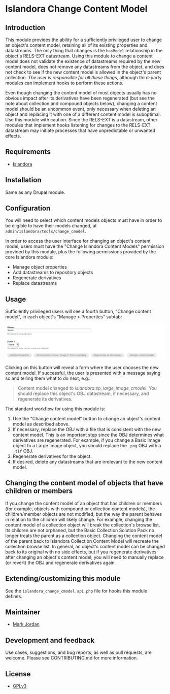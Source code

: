 # Islandora Change Content Model

## Introduction

This module provides the ability for a sufficiently privileged user to change an object's content model, retaining all of its existing properties and datastreams. The only thing that changes is the `hasModel` relationship in the object's RELS-EXT datastream. Using this module to change a content model does not validate the existence of datastreams required by the new content model, does not remove any datastreams from the object, and does not check to see if the new content model is allowed in the object's parent collection. _The user is responsible for all these things_, although third-party modules can implement hooks to perform these actions.

Even though changing the content model of most objects usually has no obvious impact after its derivatives have been regenerated (but see the note about collection and compound objects below), changing a content model should be an uncommon event, only necessary when deleting an object and replacing it with one of a different content model is suboptimal. Use this module with caution. Since the RELS-EXT is a datastream, other modules that implement hooks listening for changes to the RELS-EXT datastream may initiate processes that have unpredictable or unwanted effects.

## Requirements

* [Islandora](https://github.com/Islandora/islandora)

## Installation

Same as any Drupal module.

## Configuration

You will need to select which content models objects must have in order to be eligible to have their models changed, at `admin/islandora/tools/change_cmodel`.

In order to access the user interface for changing an object's content model, users must have the "Change Islandora Content Models" permission provided by this module, plus the following permissions provided by the core Islandora module:

* Manage object properties
* Add datastreams to repository objects
* Regenerate derivatives
* Replace datastreams

## Usage

Sufficiently privileged users will see a fourth button, "Change content model", in each object's "Manage > Properties" subtab:

![Change content model button](images/change_cmodel_button.png)

Clicking on this button will reveal a form where the user chooses the new content model. If successful, the user is presented with a message saying so and telling them what to do next, e.g.:

> Content model changed to _islandora:sp_large_image_cmodel_. You should replace this object's OBJ datastream, if necessary, and regenerate its derivatives.

The standard workflow for using this module is:

1. Use the "Change content model" button to change an object's content model as described above.
1. If necessary, replace the OBJ with a file that is consistent with the new content model. This is an important step since the OBJ determines what derivatives are regenerated. For example, if you change a Basic Image object to a Large Image object, you should replace the `.png` OBJ with a `.tif` OBJ.
1. Regenerate derivatives for the object.
1. If desired, delete any datastreams that are irrelevant to the new content model.

## Changing the content model of objects that have children or members

If you change the content model of an object that has children or members (for example, objects with compound or collection content models), the children/member objects are not modified, but the way the parent behaves in relation to the children will likely change. For example, changing the content model of a collection object will break the collection's browse list. Its children are not orphaned, but the Basic Collection Solution Pack no longer treats the parent as a collection object. Changing the content model of the parent back to Islandora Collection Content Model will recreate the collection browse list. In general, an object's content model can be changed back to its original with no side effects, but if you regenerate derivatives after changing an object's content model, you will need to manually replace (or revert) the OBJ and regenerate derivatives again.

## Extending/customizing this module

See the `islandora_change_cmodel.api.php` file for hooks this module defines.

## Maintainer

* [Mark Jordan](https://github.com/mjordan)

## Development and feedback

Use cases, suggestions, and bug reports, as well as pull requests, are welcome. Please see CONTRIBUTING.md for more information.

## License

* [GPLv3](http://www.gnu.org/licenses/gpl-3.0.txt)
